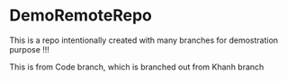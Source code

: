 # DemoRemoteRepo

This is a repo intentionally created with many branches for demostration purpose !!!


This is from Code branch, which is branched out from Khanh branch
